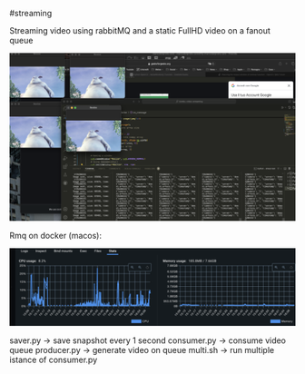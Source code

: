 #streaming

Streaming video using rabbitMQ and a static FullHD video on a fanout queue

![alt text](img1.png "Multiwindow")

Rmq on docker (macos):

![alt text](img2.png "Performace on docker")


saver.py -> save snapshot every 1 second
consumer.py -> consume video queue
producer.py -> generate video on queue
multi.sh -> run multiple istance of consumer.py